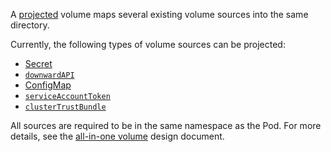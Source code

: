 A [projected](https://kubernetes.io/docs/concepts/storage/projected-volumes/) volume maps several existing volume sources into the same directory.

Currently, the following types of volume sources can be projected:

- [Secret](Secret.md)
- [`downwardAPI`](https://kubernetes.io/docs/concepts/storage/volumes/#downwardapi)
- [ConfigMap](ConfigMap.md)
- [`serviceAccountToken`](https://kubernetes.io/docs/concepts/storage/projected-volumes/#serviceaccounttoken)
- [`clusterTrustBundle`](https://kubernetes.io/docs/concepts/storage/projected-volumes/#clustertrustbundle)

All sources are required to be in the same namespace as the Pod. For more details, see the [all-in-one volume](https://git.k8s.io/design-proposals-archive/node/all-in-one-volume.md) design document.